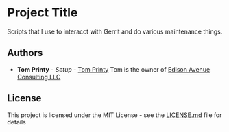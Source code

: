 # Project Title

Scripts that I use to interacct with Gerrit and do various maintenance things.


## Authors

* **Tom Printy** - *Setup* - [Tom Printy](https://github.com/tprinty) Tom is the owner of [Edison Avenue Consulting LLC](https://www.edisoanve.com) 


## License

This project is licensed under the MIT License - see the [LICENSE.md](LICENSE.md) file for details


